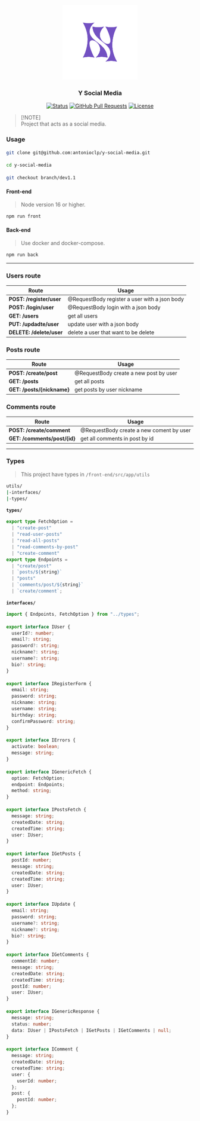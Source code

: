 <p align="center">
  <img src="./front-end/public/icons/y-purple.webp" width="200">
</p>

<h3 align="center">Y Social Media</h3>

<div align="center">

[![Status](https://img.shields.io/badge/status-active-success.svg)](https://github.com/antonioclp/y-social-mediay)
[![GitHub Pull Requests](https://img.shields.io/github/issues-pr/antonioclp/y-social-media.svg)](https://github.com/antonioclp/y-social-media)
[![License](https://img.shields.io/badge/license-MIT-blue.svg)](/LICENSE)

</div>

> [!NOTE]\
> Project that acts as a social media.

### Usage

```bash
git clone git@github.com:antonioclp/y-social-media.git

cd y-social-media

git checkout branch/dev1.1
```

#### Front-end

> Node version 16 or higher.

```bash
npm run front
```

#### Back-end

> Use docker and docker-compose.

```bash
npm run back
```

---

### Users route

| Route                    | Usage                                         |
| ------------------------ | --------------------------------------------- |
| **POST: /register/user** | @RequestBody register a user with a json body |
| **POST: /login/user**    | @RequestBody login with a json body           |
| **GET: /users**          | get all users                                 |
| **PUT: /updadte/user**   | update user with a json body                  |
| **DELETE: /delete/user** | delete a user that want to be delete          |

### Posts route

| Route                      | Usage                                  |
| -------------------------- | -------------------------------------- |
| **POST: /create/post**     | @RequestBody create a new post by user |
| **GET: /posts**            | get all posts                          |
| **GET: /posts/{nickname}** | get posts by user nickname             |

### Comments route

| Route                      | Usage                                  |
| -------------------------- | -------------------------------------- |
| **POST: /create/comment**     | @RequestBody create a new coment by user |
| **GET: /comments/post/{id}**            | get all comments in post by id                          |


---

### Types

> This project have types in `/front-end/src/app/utils`

```bash
utils/
|-interfaces/
|-types/
```

**`types/`**

```ts
export type FetchOption =
  | "create-post"
  | "read-user-posts"
  | "read-all-posts"
  | "read-comments-by-post"
  | "create-comment"
export type Endpoints =
  | "create/post"
  | `posts/${string}`
  | "posts"
  | `comments/post/${string}`
  | `create/comment`;
```

**`interfaces/`**

```ts
import { Endpoints, FetchOption } from "../types";

export interface IUser {
  userId?: number;
  email?: string;
  password?: string;
  nickname?: string;
  username?: string;
  bio?: string;
}

export interface IRegisterForm {
  email: string;
  password: string;
  nickname: string;
  username: string;
  birthday: string;
  confirmPassword: string;
}

export interface IErrors {
  activate: boolean;
  message: string;
}

export interface IGenericFetch {
  option: FetchOption;
  endpoint: Endpoints;
  method: string;
}

export interface IPostsFetch {
  message: string;
  createdDate: string;
  createdTime: string;
  user: IUser;
}

export interface IGetPosts {
  postId: number;
  message: string;
  createdDate: string;
  createdTime: string;
  user: IUser;
}

export interface IUpdate {
  email: string;
  password: string;
  username?: string;
  nickname?: string;
  bio?: string;
}

export interface IGetComments {
  commentId: number;
  message: string;
  createdDate: string;
  createdTime: string;
  postId: number;
  user: IUser;
}

export interface IGenericResponse {
  message: string;
  status: number;
  data: IUser | IPostsFetch | IGetPosts | IGetComments | null;
}

export interface IComment {
  message: string;
  createdDate: string;
  createdTime: string;
  user: {
    userId: number;
  };
  post: {
    postId: number;
  };
}

```
